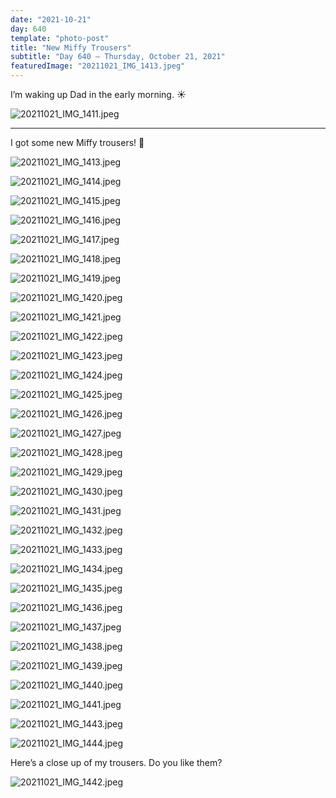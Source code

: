 ```yaml
---
date: "2021-10-21"
day: 640
template: "photo-post"
title: "New Miffy Trousers"
subtitle: "Day 640 – Thursday, October 21, 2021"
featuredImage: "20211021_IMG_1413.jpeg"
---
```


I’m waking up Dad in the early morning. ☀️

![20211021_IMG_1411.jpeg](20211021_IMG_1411.jpeg)

<hr />

I got some new Miffy trousers! 👖

![20211021_IMG_1413.jpeg](20211021_IMG_1413.jpeg)

![20211021_IMG_1414.jpeg](20211021_IMG_1414.jpeg)

![20211021_IMG_1415.jpeg](20211021_IMG_1415.jpeg)

![20211021_IMG_1416.jpeg](20211021_IMG_1416.jpeg)

![20211021_IMG_1417.jpeg](20211021_IMG_1417.jpeg)

![20211021_IMG_1418.jpeg](20211021_IMG_1418.jpeg)

![20211021_IMG_1419.jpeg](20211021_IMG_1419.jpeg)

![20211021_IMG_1420.jpeg](20211021_IMG_1420.jpeg)

![20211021_IMG_1421.jpeg](20211021_IMG_1421.jpeg)

![20211021_IMG_1422.jpeg](20211021_IMG_1422.jpeg)

![20211021_IMG_1423.jpeg](20211021_IMG_1423.jpeg)

![20211021_IMG_1424.jpeg](20211021_IMG_1424.jpeg)

![20211021_IMG_1425.jpeg](20211021_IMG_1425.jpeg)

![20211021_IMG_1426.jpeg](20211021_IMG_1426.jpeg)

![20211021_IMG_1427.jpeg](20211021_IMG_1427.jpeg)

![20211021_IMG_1428.jpeg](20211021_IMG_1428.jpeg)

![20211021_IMG_1429.jpeg](20211021_IMG_1429.jpeg)

![20211021_IMG_1430.jpeg](20211021_IMG_1430.jpeg)

![20211021_IMG_1431.jpeg](20211021_IMG_1431.jpeg)

![20211021_IMG_1432.jpeg](20211021_IMG_1432.jpeg)

![20211021_IMG_1433.jpeg](20211021_IMG_1433.jpeg)

![20211021_IMG_1434.jpeg](20211021_IMG_1434.jpeg)

![20211021_IMG_1435.jpeg](20211021_IMG_1435.jpeg)

![20211021_IMG_1436.jpeg](20211021_IMG_1436.jpeg)

![20211021_IMG_1437.jpeg](20211021_IMG_1437.jpeg)

![20211021_IMG_1438.jpeg](20211021_IMG_1438.jpeg)

![20211021_IMG_1439.jpeg](20211021_IMG_1439.jpeg)

![20211021_IMG_1440.jpeg](20211021_IMG_1440.jpeg)

![20211021_IMG_1441.jpeg](20211021_IMG_1441.jpeg)

![20211021_IMG_1443.jpeg](20211021_IMG_1443.jpeg)

![20211021_IMG_1444.jpeg](20211021_IMG_1444.jpeg)

Here’s a close up of my trousers. Do you like them?

![20211021_IMG_1442.jpeg](20211021_IMG_1442.jpeg)
